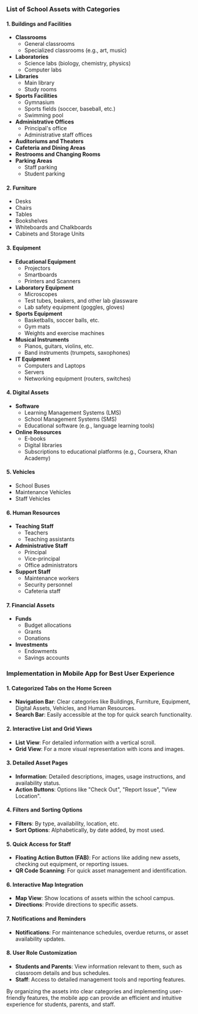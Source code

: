 ### List of School Assets with Categories

#### 1. **Buildings and Facilities**
- **Classrooms**
  - General classrooms
  - Specialized classrooms (e.g., art, music)
- **Laboratories**
  - Science labs (biology, chemistry, physics)
  - Computer labs
- **Libraries**
  - Main library
  - Study rooms
- **Sports Facilities**
  - Gymnasium
  - Sports fields (soccer, baseball, etc.)
  - Swimming pool
- **Administrative Offices**
  - Principal's office
  - Administrative staff offices
- **Auditoriums and Theaters**
- **Cafeteria and Dining Areas**
- **Restrooms and Changing Rooms**
- **Parking Areas**
  - Staff parking
  - Student parking

#### 2. **Furniture**
- Desks
- Chairs
- Tables
- Bookshelves
- Whiteboards and Chalkboards
- Cabinets and Storage Units

#### 3. **Equipment**
- **Educational Equipment**
  - Projectors
  - Smartboards
  - Printers and Scanners
- **Laboratory Equipment**
  - Microscopes
  - Test tubes, beakers, and other lab glassware
  - Lab safety equipment (goggles, gloves)
- **Sports Equipment**
  - Basketballs, soccer balls, etc.
  - Gym mats
  - Weights and exercise machines
- **Musical Instruments**
  - Pianos, guitars, violins, etc.
  - Band instruments (trumpets, saxophones)
- **IT Equipment**
  - Computers and Laptops
  - Servers
  - Networking equipment (routers, switches)

#### 4. **Digital Assets**
- **Software**
  - Learning Management Systems (LMS)
  - School Management Systems (SMS)
  - Educational software (e.g., language learning tools)
- **Online Resources**
  - E-books
  - Digital libraries
  - Subscriptions to educational platforms (e.g., Coursera, Khan Academy)

#### 5. **Vehicles**
- School Buses
- Maintenance Vehicles
- Staff Vehicles

#### 6. **Human Resources**
- **Teaching Staff**
  - Teachers
  - Teaching assistants
- **Administrative Staff**
  - Principal
  - Vice-principal
  - Office administrators
- **Support Staff**
  - Maintenance workers
  - Security personnel
  - Cafeteria staff

#### 7. **Financial Assets**
- **Funds**
  - Budget allocations
  - Grants
  - Donations
- **Investments**
  - Endowments
  - Savings accounts

### Implementation in Mobile App for Best User Experience

#### 1. **Categorized Tabs on the Home Screen**
- **Navigation Bar**: Clear categories like Buildings, Furniture, Equipment, Digital Assets, Vehicles, and Human Resources.
- **Search Bar**: Easily accessible at the top for quick search functionality.

#### 2. **Interactive List and Grid Views**
- **List View**: For detailed information with a vertical scroll.
- **Grid View**: For a more visual representation with icons and images.

#### 3. **Detailed Asset Pages**
- **Information**: Detailed descriptions, images, usage instructions, and availability status.
- **Action Buttons**: Options like "Check Out", "Report Issue", "View Location".

#### 4. **Filters and Sorting Options**
- **Filters**: By type, availability, location, etc.
- **Sort Options**: Alphabetically, by date added, by most used.

#### 5. **Quick Access for Staff**
- **Floating Action Button (FAB)**: For actions like adding new assets, checking out equipment, or reporting issues.
- **QR Code Scanning**: For quick asset management and identification.

#### 6. **Interactive Map Integration**
- **Map View**: Show locations of assets within the school campus.
- **Directions**: Provide directions to specific assets.

#### 7. **Notifications and Reminders**
- **Notifications**: For maintenance schedules, overdue returns, or asset availability updates.

#### 8. **User Role Customization**
- **Students and Parents**: View information relevant to them, such as classroom details and bus schedules.
- **Staff**: Access to detailed management tools and reporting features.

By organizing the assets into clear categories and implementing user-friendly features, the mobile app can provide an efficient and intuitive experience for students, parents, and staff.